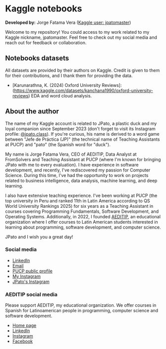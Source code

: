 # Kaggle notebooks

__Developed by:__ Jorge Fatama Vera ([Kaggle user: jpatomaster](https://www.kaggle.com/jpatomaster))

Welcome to my repository! You could access to my work related to my Kaggle nickname, jpatomaster.
Feel free to check out my social media and reach out for feedback or collaboration.

## Notebooks datasets

All datasets are provided by their authors on Kaggle. Credit is given to them for their contributions, and I thank them for providing the data.
- [Karunarathna, K. (2024) Oxford University Reviews]: (https://www.kaggle.com/datasets/kanchana1990/oxford-university-reviews) EDA and word cloud analysis.

## About the author

The name of my Kaggle account is related to JPato, a plastic duck and my loyal companion since September 2023 (don't forget to visit its Instagram profile: [@jpato.class](https://www.instagram.com/jpato.class)). If you're curious, his name is derived to a word game between "Jefe de Práctica (JP)" (the technical name of Teaching Assistants at PUCP) and "pato" (the Spanish word for "duck").

My name is Jorge Fatama Vera, CEO of AEDITIP, Data Analyst at FromSolvers and Teaching Assistant at PUCP (where I'm known for bringing JPato with me to every evaluation). I have experience in software development, and recently, I've rediscovered my passion for Computer Science. During this time, I've had the opportunity to work on projects related to business intelligence, data analysis, machine learning, and deep learning.

I also have extensive teaching experience. I've been working at PUCP (the top university in Peru and ranked 11th in Latin America according to QS World University Rankings 2025) for six years as a Teaching Assistant in courses covering Programming Fundamentals, Software Development, and Operating Systems. Additionally, in 2022, I founded [AEDITIP](https://www.aeditip.com), an educational organization where I offer courses to Latin American students interested in learning about programming, software development, and computer science.

JPato and I wish you a great day!

### Social media
- [LinkedIn](https://www.linkedin.com/in/jfatamav/)
- [Email](mailto:jfatamav@aeditip.com)
- [PUCP public profile](https://eros.pucp.edu.pe/pucp/cvitae/cvwdatpe/cvwdatpe?accion=AccionConsultarDatosPersonales&smn=1&codigo=20143258)
- [My Instagram](https://www.instagram.com/jfatamav)
- [JPato's Instagram](https://www.instagram.com/jpato.class)

### AEDITIP social media
Please support AEDITIP, my educational organization. We offer courses in Spanish for Latinoamerican people in programming, computer science and software development.
- [Home page](https://www.aeditip.com)
- [LinkedIn](https://www.linkedin.com/company/AEDITIP/)
- [Instagram](https://www.instagram.com/aeditip)
- [Facebook](https://www.facebook.com/aeditip)